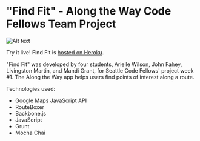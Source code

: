 "Find Fit" - Along the Way Code Fellows Team Project
========================
![Alt text](/relative/path/to/find-fit-screenshot.png?raw=true "Find Fit Screenshot")

Try it live! Find Fit is <a href="http://blooming-escarpment-7994.herokuapp.com/">hosted on Heroku</a>.

"Find Fit" was developed by four students, Arielle Wilson, John Fahey, Livingston Martin, and Mandi Grant, for Seattle Code Fellows' project week #1. The Along the Way app helps users find points of interest along a route.

Technologies used:
* Google Maps JavaScript API
* RouteBoxer
* Backbone.js
* JavaScript
* Grunt
* Mocha Chai

